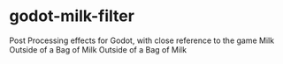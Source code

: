 # godot-milk-filter
Post Processing effects for Godot, with close reference to the game Milk Outside of a Bag of Milk Outside of a Bag of Milk
